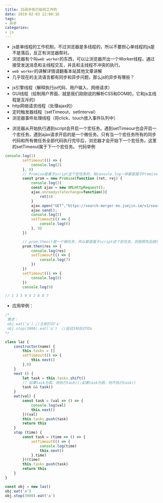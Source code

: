 ```yaml
---
title: JS异步执行如何工作的
date: 2019-02-03 12:08:16
tags:
- 异步
categories:
- js
---
```




- js是单线程的工作机制，不过浏览器是多线程的，所以不要担心单线程的js是不是落后，反正有浏览器帮衬。
- 浏览器有个叫`web worker`的东西，可以让浏览器开出一个Worker线程，通过接受发送消息和主线程交互，并且和主线程不冲突的执行。
- `web worker`的讲解详情请翻看本站其他文章讲解
- 几乎现在的主流语言都有同步和异步问题，那么js的异步有哪些？
 + js引擎线程（解释执行js代码、用户输入、网络请求）
 + GUI线程（绘制用户界面、就是我们刚刚说的解析CSS和DOM的，它和js主线程是互斥的）
 + http网络请求线程（处理ajax的）
 + 定时触发器线程（setTimeout、setInterval）
 + 浏览器事件处理线程（将click、touch放入事件队列中）
<!--more-->
- 浏览器从开始执行遇到script会开启一个宏任务。遇到setTimeour也会开启一个宏任务。遇到ajax请求开启的是一个微任务。只有当一个宏任务所有的同步代码和所有微任务全部代码执行完毕后，浏览器才会开始下一个宏任务。这里的setTimeout属于下一个宏任务。
代码举例
```javascript
console.log(1)
        setTimeout(() => {
            console.log(2)
        }, 0)
        // Promise是属于script这个宏任务的，和console.log一样都是属于Promise的
        const prom = new Promise(function (ret, rej) {
            console.log(3)
            const ajax = new XMLHttpRequest();
            ajax.onreadystatechange=function(){
            	ret(4)
            }
            ajax.open("GET","https://search-merger-ms.juejin.im/v1/search?query=ajax&page=0&raw_result=false&src=web",true);
            ajax.send();
            console.log(5)
            setTimeout(() => {
                console.log(6)
            }, 0)
        })

        // prom.then()是一个微任务，所以都是属于script这个宏任务，则按照先后顺序执行
        prom.then(res => {
            console.log(res)
            setTimeout(() => {
                console.log(7)
            })
        })
        setTimeout(() => {
            console.log(8)
        })
        console.log(9)

// 1 3 5 9 4 2 6 8 7
``` 
- 应用举例：
```javascript
/*
 需求：
 obj.eat('a') //立即打印'a'
 obj.stop(3000).eat('a')  //延迟3秒后打印a
*/

class laz {
	constructor(name) {
		this.tasks = []
		setTimeout(() => {
			this.next()
		},0)
	}
	next () {
		let task = this.tasks.shift()
		// 如果task为真，则执行task();如果task为假，则不执行task()
		task && task()
	}
	eat(val) {
		const task = (val => () => {
			console.log(val)
			this.next()
		})(val)
		this.tasks.push(task)
		return this
	}
	stop (time) {
		const task = (time => () => {
			setTimeout(() => {
				console.log(time)
				this.next()
			},time)
		})(time)
		this.tasks.push(task)
		return this
	}
}

const obj = new laz()
obj.eat('a')
obj.stop(3000).eat('a')
```

